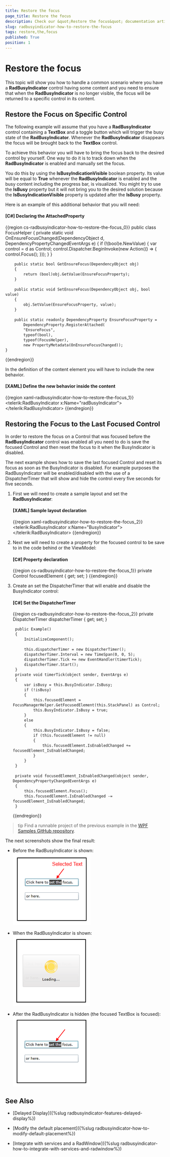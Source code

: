 ```yaml
---
title: Restore the focus
page_title: Restore the focus
description: Check our &quot;Restore the focus&quot; documentation article for the RadBusyIndicator {{ site.framework_name }} control.
slug: radbusyindicator-how-to-restore-the-focus
tags: restore,the,focus
published: True
position: 1
---
```


# Restore the focus

This topic will show you how to handle a common scenario where you have a __RadBusyIndicator__ control having some content and you need to ensure that when the __RadBusyIndicator__ is no longer visible, the focus will be returned to a specific control in its content.

## Restore the Focus on Specific Control

The following example will assume that you have a __RadBusyIndicator__ control containing a __TextBox__ and a toggle button which will trigger the busy state of the __RadBusyIndicator__. Whenever the  __RadBusyIndicator__ disappears the focus will be brought back to the __TextBox__ control.

To achieve this behavior you will have to bring the focus back to the desired control by yourself. One way to do it is to track down when the __RadBusyIndicator__ is enabled and manually set the focus.

You do this by using the __IsBusyIndicationVisible__ boolean property. Its value will be equal to __True__ whenever the __RadBusyIndicator__ is enabled and the busy content including the progress bar, is visualized. You might try to use the __IsBusy__ property but it will not bring you to the desired solution because the __IsBusyIndicationVisible__ property is updated after the __IsBusy__ property.

Here is an example of this additional behavior that you will need:

#### __[C#] Declaring the AttachedProperty__

{{region cs-radbusyindicator-how-to-restore-the-focus_0}}
	public class FocusHelper
	{
	    private static void OnEnsureFocusChanged(DependencyObject d, DependencyPropertyChangedEventArgs e)
	    {
	        if (!(bool)e.NewValue)
	        {
				var control = d as Control;
				control.Dispatcher.BeginInvoke(new Action(() =>
					{
						control.Focus();
					}));
	        }
	    }
	
	    public static bool GetEnsureFocus(DependencyObject obj)
	    {
	        return (bool)obj.GetValue(EnsureFocusProperty);
	    }
	
	    public static void SetEnsureFocus(DependencyObject obj, bool value)
	    {
	        obj.SetValue(EnsureFocusProperty, value);
	    }
	        
	    public static readonly DependencyProperty EnsureFocusProperty =
			DependencyProperty.RegisterAttached(
			"EnsureFocus", 
			typeof(bool),
			typeof(FocusHelper), 
			new PropertyMetadata(OnEnsureFocusChanged));
	}
{{endregion}}

In the definition of the content element you will have to include the new behavior.

#### __[XAML] Define the new behavior inside the content__

{{region xaml-radbusyindicator-how-to-restore-the-focus_1}}
	<telerik:RadBusyIndicator x:Name="radBusyIndicator">                          
	    <Grid>
	        <TextBox example:FocusHelper.EnsureFocus="{Binding IsBusyIndicationVisible, ElementName=radBusyIndicator}"/>
	    </Grid>
	</telerik:RadBusyIndicator>
{{endregion}}

## Restoring the Focus to the Last Focused Control

In order to restore the focus on a Control that was focused before the __RadBusyIndicator__ control was enabled all you need to do is save the focused Control and then reset the focus to it when the BusyIndicator is disabled.
        

The next example shows how to save the last focused Control and reset its focus as soon as the BusyIndicator is disabled. For example purposes the RadBusyIndicator will be enabled/disabled with the use of a DispatcherTimer that will show and hide the control every five seconds for five seconds.        

1. First we will need to create a sample layout and set the __RadBusyIndicator__:            

	#### __[XAML] Sample layout declaration__

	{{region xaml-radbusyindicator-how-to-restore-the-focus_2}}
		<Border BorderBrush="Black" 
				BorderThickness="2" 
				Height="200" Width="220"
				Margin="10">
			<telerik:RadBusyIndicator x:Name="BusyIndicator">
				<StackPanel VerticalAlignment="Center" HorizontalAlignment="Center"
							x:Name="StackPanel">
					<TextBox Width="170"
								Margin="10"
								x:Name="TextBox"
								Text="Click here to set the focus."/>
					<TextBox Width="170"
								Margin="10"
								Text="or here."/>
				</StackPanel>
			</telerik:RadBusyIndicator>
		</Border>
	{{endregion}}

2. Next we will need to create a property for the focused control to be save to in the code behind or the ViewModel:            

	#### __[C#] Property declaration__

	{{region cs-radbusyindicator-how-to-restore-the-focus_1}}
		private Control focusedElement { get; set; }
	{{endregion}}

3. Create an set the DispatcherTimer that will enable and disable the BusyIndicator control:

	#### __[C#] Set the DispatcherTimer__

	{{region cs-radbusyindicator-how-to-restore-the-focus_2}}
		private DispatcherTimer dispatcherTimer { get; set; }
		
		public Example()
		{
			InitializeComponent();
		
			this.dispatcherTimer = new DispatcherTimer();
			dispatcherTimer.Interval = new TimeSpan(0, 0, 5);
			dispatcherTimer.Tick += new EventHandler(timerTick);
			dispatcherTimer.Start();
		}
		private void timerTick(object sender, EventArgs e)
		{
			var isBusy = this.BusyIndicator.IsBusy;
			if (!isBusy)
			{
				this.focusedElement = FocusManagerHelper.GetFocusedElement(this.StackPanel) as Control;
				this.BusyIndicator.IsBusy = true;
			}
			else
			{
				this.BusyIndicator.IsBusy = false;
				if (this.focusedElement != null)
				{
					this.focusedElement.IsEnabledChanged += focusedElement_IsEnabledChanged;
				}
			}
		}
		
		private void focusedElement_IsEnabledChanged(object sender, DependencyPropertyChangedEventArgs e)
		{
			this.focusedElement.Focus();
			this.focusedElement.IsEnabledChanged -= focusedElement_IsEnabledChanged;
		}
	{{endregion}}

>tip Find a runnable project of the previous example in the [WPF Samples GitHub repository](https://github.com/telerik/xaml-sdk/tree/master/BusyIndicator/RestoreFocus).

The next screenshots show the final result:        

* Before the RadBusyIndicator is shown: 
![radbusyindicator-how-to-restore-the-focus-1](images/radbusyindicator-how-to-restore-the-focus-1.png)

* When the RadBusyIndicator is shown:
![radbusyindicator-how-to-restore-the-focus-2](images/radbusyindicator-how-to-restore-the-focus-2.png)

* After the RadBusyIndicator is hidden (the focused TextBox is focused):
![radbusyindicator-how-to-restore-the-focus-3](images/radbusyindicator-how-to-restore-the-focus-3.png)

## See Also

 * [Delayed Display]({%slug radbusyindicator-features-delayed-display%})

 * [Modify the default placement]({%slug radbusyindicator-how-to-modify-default-placement%})

 * [Integrate with services and a RadWindow]({%slug radbusyindicator-how-to-integrate-with-services-and-radwindow%})
